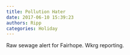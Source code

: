 ```yaml
---
title: Pollution Hater
date: 2017-06-10 15:39:23
authors: Ripp
categories: Holiday
---
```


 Raw sewage alert for Fairhope. Wkrg reporting.